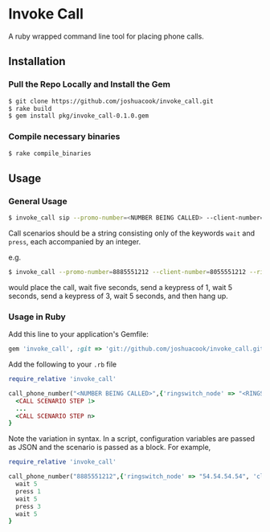 # Invoke Call

A ruby wrapped command line tool for placing phone calls.

## Installation

### Pull the Repo Locally and Install the Gem

```bash
$ git clone https://github.com/joshuacook/invoke_call.git
$ rake build
$ gem install pkg/invoke_call-0.1.0.gem
```

### Compile necessary binaries

```bash
$ rake compile_binaries
```

## Usage 

### General Usage

```bash 
$ invoke_call sip --promo-number=<NUMBER BEING CALLED> --client-number=<NUMBER CALLING FROM> --ringswith-node=<RINGSWITCH> --call-scenario=<CALL SCENARIO>
```

Call scenarios should be a string consisting only of the keywords `wait` and `press`, each accompanied by an integer. 

e.g. 

```bash
$ invoke_call --promo-number=8885551212 --client-number=8055551212 --ringswith-node=54.54.54.54 --call-scenario="wait 5, press 1, wait 5, press 3, wait 5"
```

would place the call, wait five seconds, send a keypress of 1, wait 5 seconds, send a keypress of 3, wait 5 seconds, and then hang up.


### Usage in Ruby

Add this line to your application's Gemfile:

```ruby
gem 'invoke_call', :git => 'git://github.com/joshuacook/invoke_call.git'
```

Add the following to your `.rb` file

```ruby
require_relative 'invoke_call'

call_phone_number("<NUMBER BEING CALLED>",{'ringswitch_node' => "<RINGSWITCH>", 'client_number' => '<NUMBER CALLING FROM'>}){
  <CALL SCENARIO STEP 1>
  ...
  <CALL SCENARIO STEP n>
}
```

Note the variation in syntax. In a script, configuration variables are passed as JSON and the scenario is passed as a block. For example, 


```ruby
require_relative 'invoke_call'

call_phone_number("8885551212",{'ringswitch_node' => "54.54.54.54", 'client_number' => '8055551212' }){
  wait 5
  press 1
  wait 5
  press 3
  wait 5
}
```